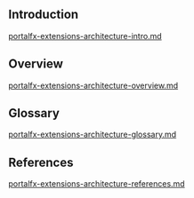 
<a name="portalfxExtensionsArchitecture"></a>
<!-- link to this document is [portalfx-extensions-architecture.md]()
-->

## Introduction 

[portalfx-extensions-architecture-intro.md](portalfx-extensions-architecture-intro.md)

## Overview

[portalfx-extensions-architecture-overview.md](portalfx-extensions-architecture-overview.md)

## Glossary

[portalfx-extensions-architecture-glossary.md](portalfx-extensions-architecture-glossary.md)

## References

[portalfx-extensions-architecture-references.md](portalfx-extensions-architecture-references.md)
